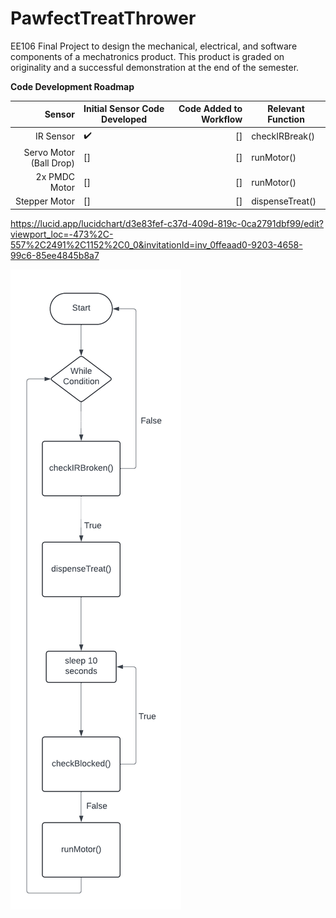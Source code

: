 # PawfectTreatThrower
EE106 Final Project to design the mechanical, electrical, and software components of a mechatronics product. This product is graded on originality and a successful demonstration at the end of the semester.

**Code Development Roadmap**

| Sensor | Initial Sensor Code Developed | Code Added to Workflow | Relevant Function |
|-----:|---------------|-----:|---------------|
| IR Sensor | :heavy_check_mark: | [] | checkIRBreak() |
| Servo Motor (Ball Drop) | [] | [] | runMotor() |
| 2x PMDC Motor | [] | [] | runMotor() |
| Stepper Motor | [] | [] | dispenseTreat() |

https://lucid.app/lucidchart/d3e83fef-c37d-409d-819c-0ca2791dbf99/edit?viewport_loc=-473%2C-557%2C2491%2C1152%2C0_0&invitationId=inv_0ffeaad0-9203-4658-99c6-85ee4845b8a7


![alt text](https://github.com/ElaynaSeguin/PawfectTreatThrower/blob/main/PetLauncherFlowChart.png)
